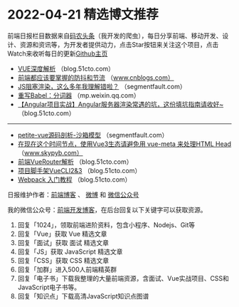 # 2022-04-21 精选博文推荐

前端日报栏目数据来自[码农头条](http://hao.caibaojian.com.cn/)（我开发的爬虫），每日分享前端、移动开发、设计、资源和资讯等，为开发者提供动力，点击Star按钮来关注这个项目，点击Watch来收听每日的更新[Github主页](https://github.com/kujian/frontendDaily)
* [VUE深度解析](https://blog.51cto.com/u_12023894/5222516) （blog.51cto.com）
* [前端都应该要掌握的防抖和节流](https://www.cnblogs.com/rainy-night/p/16169285.html) （www.cnblogs.com）
* [JS阻塞渲染，这么多年我理解错啦？](https://segmentfault.com/a/1190000041729574) （segmentfault.com）
* [重写Babel：分词器](https://mp.weixin.qq.com/s/umiuUAgvC175p6nZfcTZwA) （mp.weixin.qq.com）
* [【Angular项目实战】Angular服务器渲染常遇的坑，这份填坑指南请收好~](https://blog.51cto.com/u_15345191/5225260) （blog.51cto.com）

***
* [petite-vue源码剖析-沙箱模型](https://segmentfault.com/a/1190000041731589) （segmentfault.com）
* [在现在这个时间节点，使用Vue3生态请避免用 vue-meta 来处理HTML Head](https://www.skypyb.com/2022/04/jishu/1973/) （www.skypyb.com）
* [​前端VueRouter解析](https://blog.51cto.com/u_12023894/5222519) （blog.51cto.com）
* [项目脚手架VueCLI2&amp;3](https://blog.51cto.com/u_12023894/5222518) （blog.51cto.com）
* [​Webpack 入门教程](https://blog.51cto.com/u_12023894/5222517) （blog.51cto.com）

日报维护作者：[前端博客](http://caibaojian.com.cn/) 、 [微博](http://weibo.com/kujian) 和 [微信公众号](https://open.weixin.qq.com/qr/code?username=caibaojian_com)

我的微信公众号：[前端开发博客](https://open.weixin.qq.com/qr/code?username=caibaojian_com)，在后台回复以下关键字可以获取资源。

1. 回复「1024」，领取前端进阶资料，包含小程序、Nodejs、Git等
2. 回复「Vue」获取 Vue 精选文章
3. 回复「面试」获取 面试 精选文章
4. 回复「JS」获取 JavaScript 精选文章
5. 回复「CSS」获取 CSS 精选文章
6. 回复「加群」进入500人前端精英群
7. 回复「电子书」下载我整理的大量前端资源，含面试、Vue实战项目、CSS和JavaScript电子书等。
8. 回复「知识点」下载高清JavaScript知识点图谱